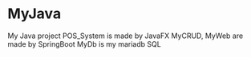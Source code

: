 # MyJava
My Java project
POS_System is made by JavaFX
MyCRUD, MyWeb are made by SpringBoot
MyDb is my mariadb SQL
